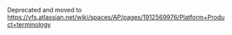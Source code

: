 Deprecated and moved to https://vfs.atlassian.net/wiki/spaces/AP/pages/1912569976/Platform+Product+terminology
